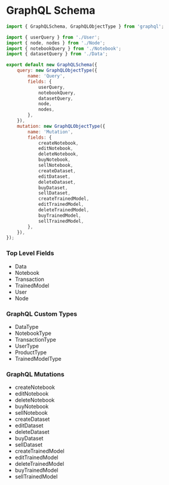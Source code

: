 # GraphQL Schema

```js
import { GraphQLSchema, GraphQLObjectType } from 'graphql';

import { userQuery } from './User';
import { node, nodes } from './Node';
import { notebookQuery } from './Notebook';
import { datasetQuery } from './Data';

export default new GraphQLSchema({
    query: new GraphQLObjectType({
        name: 'Query',
        fields: {
            userQuery,
            notebookQuery,
            datasetQuery,
            node,
            nodes,
        },
    }),
    mutation: new GraphQLObjectType({
        name: 'Mutation',
        fields: {
            createNotebook,
            editNotebook,
            deleteNotebook,
            buyNotebook,
            sellNotebook,
            createDataset,
            editDataset,
            deleteDataset,
            buyDataset,
            sellDataset,
            createTrainedModel,
            editTrainedModel,
            deleteTrainedModel,
            buyTrainedModel,
            sellTrainedModel,
        },
    }),
});

```

### Top Level Fields

* Data
* Notebook
* Transaction
* TrainedModel
* User
* Node

### GraphQL Custom Types

* DataType
* NotebookType
* TransactionType
* UserType
* ProductType
* TrainedModelType

### GraphQL Mutations

* createNotebook
* editNotebook
* deleteNotebook
* buyNotebook
* sellNotebook
* createDataset
* editDataset
* deleteDataset
* buyDataset
* sellDataset
* createTrainedModel
* editTrainedModel
* deleteTrainedModel
* buyTrainedModel
* sellTrainedModel
